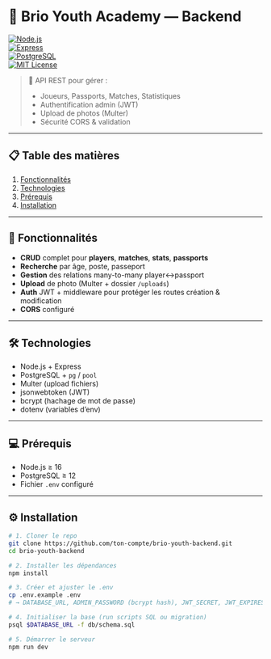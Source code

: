 # 🎉 Brio Youth Academy — Backend

[![Node.js](https://img.shields.io/badge/Node.js-18.x-green?logo=node.js)](https://nodejs.org/)  
[![Express](https://img.shields.io/badge/Express-4.x-black?logo=express)](https://expressjs.com/)  
[![PostgreSQL](https://img.shields.io/badge/PostgreSQL-14.x-blue?logo=postgresql)](https://www.postgresql.org/)  
[![MIT License](https://img.shields.io/badge/license-MIT-blue.svg)](LICENSE)  

> 💼 API REST pour gérer :  
> - Joueurs, Passports, Matches, Statistiques  
> - Authentification admin (JWT)  
> - Upload de photos (Multer)  
> - Sécurité CORS & validation  

---

## 📋 Table des matières

1. [Fonctionnalités](#-fonctionnalités)  
2. [Technologies](#%EF%B8%8F-technologies)  
3. [Prérequis](#%EF%B8%8F-prérequis)  
4. [Installation](#%EF%B8%8F-installation)  

---

## 🚀 Fonctionnalités

- **CRUD** complet pour **players**, **matches**, **stats**, **passports**  
- **Recherche** par âge, poste, passeport  
- **Gestion** des relations many-to-many player↔passport  
- **Upload** de photo (Multer + dossier `/uploads`)  
- **Auth** JWT + middleware pour protéger les routes création & modification  
- **CORS** configuré  

---

## 🛠️ Technologies

- Node.js + Express  
- PostgreSQL + `pg` / `pool`  
- Multer (upload fichiers)  
- jsonwebtoken (JWT)  
- bcrypt (hachage de mot de passe)  
- dotenv (variables d’env)  

---

## 💻 Prérequis

- Node.js ≥ 16  
- PostgreSQL ≥ 12  
- Fichier `.env` configuré  

---

## ⚙️ Installation

```bash
# 1. Cloner le repo
git clone https://github.com/ton-compte/brio-youth-backend.git
cd brio-youth-backend

# 2. Installer les dépendances
npm install

# 3. Créer et ajuster le .env
cp .env.example .env
# → DATABASE_URL, ADMIN_PASSWORD (bcrypt hash), JWT_SECRET, JWT_EXPIRES_IN

# 4. Initialiser la base (run scripts SQL ou migration)
psql $DATABASE_URL -f db/schema.sql

# 5. Démarrer le serveur
npm run dev
